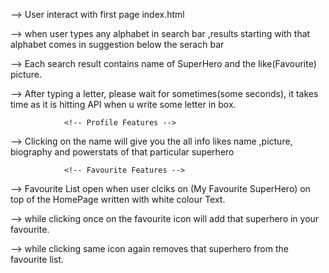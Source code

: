 <!-- First Page Search Experience -->
--> User interact with first page index.html

--> when user types any alphabet in search bar ,results starting with that alphabet comes in suggestion below the serach bar

--> Each search result contains name of SuperHero and the like(Favourite) picture.

--> After typing a letter, please wait for sometimes(some seconds), it takes time as it is hitting API when u write some letter in box.

				<!-- Profile Features -->
--> Clicking on the name will give you the all info likes name ,picture, biography and powerstats of that particular superhero

				<!-- Favourite Features -->
--> Favourite List open when user clciks on (My Favourite SuperHero) on top of the HomePage written with white colour Text.

--> while clicking once on the favourite icon will add that superhero in your favourite.

--> while clicking same icon again removes that superhero from the favourite list.